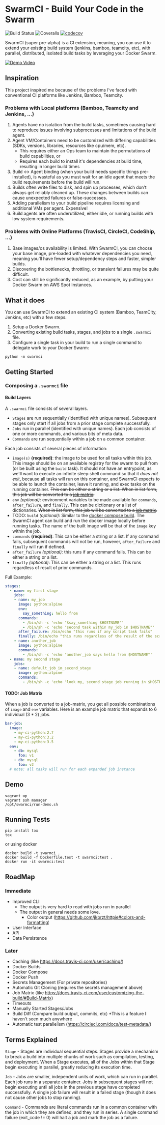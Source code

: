 SwarmCI - Build Your Code in the Swarm
======================================

![Build Status](https://travis-ci.org/ghostsquad/swarmci.svg?branch=master) ![Coveralls](https://coveralls.io/repos/github/ghostsquad/swarmci/badge.svg?branch=master) [![codecov](https://codecov.io/gh/ghostsquad/swarmci/branch/master/graph/badge.svg)](https://codecov.io/gh/ghostsquad/swarmci)

SwarmCI (super pre-alpha) is a CI extension, meaning, you can use it to extend your existing build system (jenkins, bamboo, teamcity, etc), with parallel, distributed, isolated build tasks by leveraging your Docker Swarm.

[![Demo Video](https://img.youtube.com/vi/Vkcnyc17HVI/0.jpg)](https://www.youtube.com/watch?v=Vkcnyc17HVI)

## Inspiration
This project inspired me because of the problems I've faced with conventional CI platforms like Jenkins, Bamboo, Teamcity.

### Problems with Local platforms (Bamboo, Teamcity and Jenkins, ...)

1. Agents have no isolation from the build tasks, sometimes causing hard to reproduce issues involving subprocesses and limitations of the build agent.
2. Agent VM/Containers need to be customized with differing capabilities (SDKs, versions, libraries, resources like cpu/mem, etc). 
    * This requires either an Ops team to maintain the permutations of build capabilities, or
    * Requires each build to install it's dependencies at build time, resulting in longer build times
3. Build <-> Agent binding (when your build needs specific things pre-installed), is wasteful as you must wait for an idle agent that meets the build requirements before the build will run.
3. Builds often write files to disk, and spin up processes, which don't always get reliably cleaned up. These changes between builds can cause unexpected failures or false-successes.
4. Adding parallelism to your build pipeline requires licensing and additional VMs per agent. Expensive!
5. Build agents are often underutilized, either idle, or running builds with low system requirements.

### Problems with Online Platforms (TravisCI, CircleCI, CodeShip, ...)

1. Base images/os availability is limited. With SwarmCI, you can choose your base image, pre-loaded with whatever dependencies you need, meaning you'll have fewer setup/dependency steps and faster, simpler builds.
2. Discovering the bottlenecks, throttling, or transient failures may be quite difficult.
3. Cost can still be significantly reduced, as an example, by putting your Docker Swarm on AWS Spot Instances.

## What it does
You can use SwarmCI to extend an existing CI system (Bamboo, TeamCity, Jenkins, etc) with a few steps.

1. Setup a Docker Swarm.
2. Converting existing build tasks, stages, and jobs to a single `.swarmci` file.
3. Configure a single task in your build to run a single command to delegate work to your Docker Swarm:

`python -m swarmci`

## Getting Started

### Composing a `.swarmci` file

#### Build Layers

A `.swarmci` file consists of several layers.

* `Stages` are run sequentially (identified with unique names). Subsequent stages only start if all jobs from a prior stage complete successfully.
* `Jobs` run in parallel (identified with unique names). Each job consists of one or more commands, and various bits of meta data.
* `Commands` are run sequentially within a job on a common container.

Each job consists of several pieces of information:

* `image(s)` **(required)**: the image to be used for all tasks within this job. This image should be on an available registry for the swarm to pull from (or be built using the `build` task). It should not have an entrypoint, as we'll want to execute an infinite sleep shell command so that it _does not exit_, because all tasks will run on this container, and SwarmCI expects to be able to launch the container, leave it running, and exec tasks on the running container. ~~This can be either a string or a list. When in list form, this job will be converted to a [job matrix](#job-matrix).~~
* `env` _(optional)_: environment variables to be made available for `commands`, `after_failure`, and `finally`. This can be dictionary or a list of dictionaries. ~~When in list form, this job will be converted to a [job matrix](#job-matrix).~~
* TODO: `build` _(optional)_: Similar to the [docker compose build](https://docs.docker.com/compose/compose-file/#build). The SwarmCI agent can build and run the docker image locally before running tasks. The name of the built image will be that of the `image` key within the job.
* `commands` **(required)**: This can be either a string or a list. If any command fails, subsequent commands will not be run, however, `after_failure` and `finally` will run if defined.
* `after_failure` _(optional)_: this runs if any command fails. This can be either a string or a list.
* `finally` _(optional)_: This can be either a string or a list. This runs regardless of result of prior commands.

Full Example:

```yaml
stages:
  - name: my first stage
    jobs:
    - name: my_job
      image: python:alpine
      env:
        say_something: hello from
      commands:
        - /bin/sh -c 'echo "$say_something $HOSTNAME"'
        - /bin/sh -c 'echo "second task within my_job in $HOSTNAME"'
      after_failure: /bin/echo "this runs if any script task fails"
      finally: /bin/echo "this runs regardless of the result of the script tasks"
    - name: another_job
      image: python:alpine
      commands:
        - /bin/sh -c 'echo "another_job says hello from $HOSTNAME"'
  - name: my second stage
    jobs:
    - name: default_job_in_second_stage
      image: python:alpine
      commands:
        - /bin/sh -c 'echo "look my, second stage job running in $HOSTNAME"'

```

#### <a name="job-matrix"></a>TODO: Job Matrix

When a job is converted to a job-matrix, you get all possible combinations of `image` and `env` variables. Here is an example job matrix that expands to 6 individual (3 \* 2) jobs.

```yaml
bar-job:
  image:
    - my-ci-python:2.7
    - my-ci-python:3.2
    - my-ci-python:3.5
  env:
    - db: mysql
      foo: v1
    - db: mysql
      foo: v2
  # note: all tasks will run for each expanded job instance
```

## Demo

```
vagrant up
vagrant ssh manager
/opt/swarmci/run-demo.sh
```

## Running Tests

```
pip install tox
tox
```

or using docker

```
docker build -t swarmci . 
docker build -f Dockerfile.test -t swarmci:test .        
docker run -it swarmci:test
```

## RoadMap

### Immediate

- Improved CLI
  - The output is very hard to read with jobs run in parallel
  - The output in general needs some love.
     - Color output (https://github.com/jkbrzt/httpie#colors-and-formatting)
- User Interface
- API
- Data Persistence

### Later

- Caching (like https://docs.travis-ci.com/user/caching/)
- Docker Builds
- Docker Compose
- Docker Push
- Secrets Management (For private repositories)
- Automatic Git Cloning (requires the secrets management above)
- Job Matrix (like https://docs.travis-ci.com/user/customizing-the-build/#Build-Matrix)
- Timeouts
- Manually Started Stages/Jobs
- Build Diff (Compare build output, commits, etc) *This is a feature I haven't seen much anywhere
- Automatic test parallelism (https://circleci.com/docs/test-metadata/)


## Terms Explained

`Stage` - Stages are individual sequential steps. Stages provide a mechanism to break a build into multiple chunks of work such as compilation, testing, and deployment. When a Stage executes, all of the Jobs within that Stage begin executing in parallel, greatly reducing its execution time.

`Job` - Jobs are smaller, independent units of work, which can run in parallel. Each job runs in a separate container. Jobs in subsequent stages will not begin executing until all jobs in the previous stage have completed successfully. A single job failure will result in a failed stage (though it does not cause other jobs to stop running).

`Command` - Commands are literal commands run in a common container with the job in which they are defined, and they run in series. A single command failure (exit_code != 0) will halt a job and mark the job as a failure.
